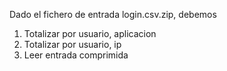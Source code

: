 Dado el fichero de entrada login.csv.zip, debemos 

1. Totalizar por usuario, aplicacion
2. Totalizar por usuario, ip
3. Leer entrada comprimida
